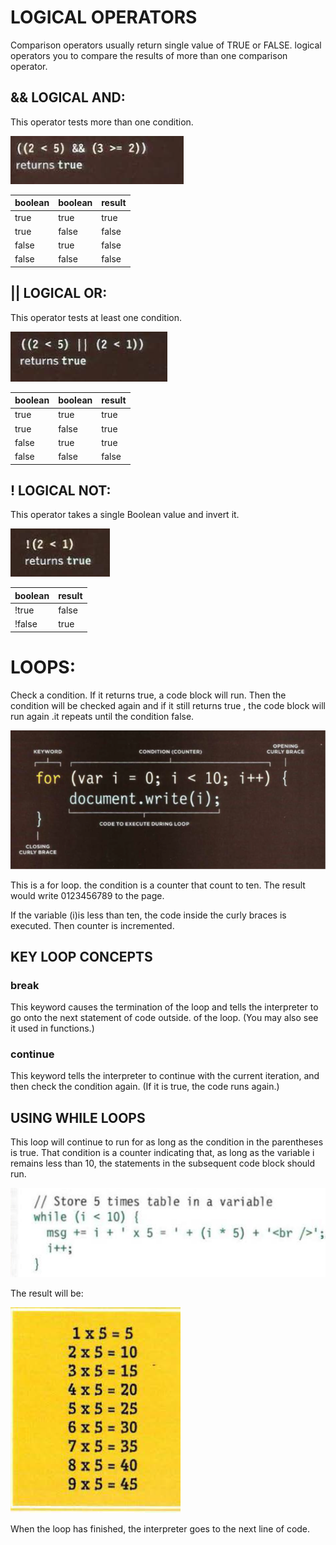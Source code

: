 # LOGICAL OPERATORS

Comparison operators usually return single value of TRUE or FALSE. logical operators you to compare the results of more than one comparison operator.

## && LOGICAL AND:
This operator tests more than one condition.

![and](images/and.png)

| boolean | boolean |result|
| ---  | --- | ---|
| true |true |true |
| true |false |false |
| false |true |false |
| false |false |false |

## || LOGICAL OR:
This operator tests at least one condition.

![or](images/or.png)

| boolean | boolean |result|
| ---  | --- | ---|
| true |true |true |
| true |false |true |
| false |true |true |
| false |false |false |

## ! LOGICAL NOT:
This operator takes a single Boolean value and invert it.

 ![not](images/not.png)
 
| boolean | result|
| ---  | ---|
| !true |false |
| !false |true |



# LOOPS:
Check a condition. If it returns true, a code block will run. Then the condition will be checked again and if it still returns true , the code block will run again .it repeats until the condition false.

 ![for](images/for.png)

This is a for loop. the condition is a counter that count to ten. The result would write 0123456789 to the page. 

If the variable (i)is less than ten, the code inside the curly braces is executed. Then counter is incremented.

## KEY LOOP CONCEPTS

### break
This keyword causes the termination of the loop and tells the interpreter to go onto the next statement of code outside.
of the loop. (You may also see it used in functions.)
### continue
This keyword tells the interpreter to continue with the current iteration, and then check the
condition again. (If it is true, the code runs again.)


## USING WHILE LOOPS
This loop will continue to run for as long as the condition in the parentheses is true. That
condition is a counter indicating that, as long as the variable i remains less than 10, the
statements in the subsequent code block should run.

 ![while](images/while.png)

The result will be:

 ![result](images/result.png)

When the loop has finished, the interpreter goes to the next line of code.



